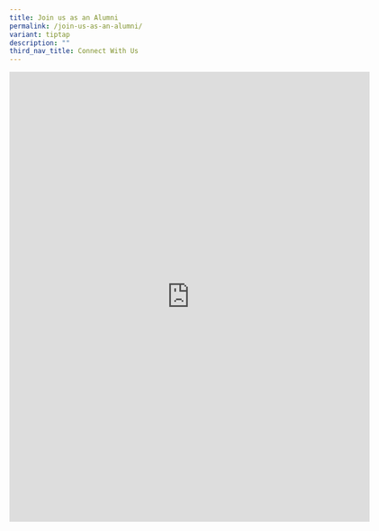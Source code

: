 ```yaml
---
title: Join us as an Alumni
permalink: /join-us-as-an-alumni/
variant: tiptap
description: ""
third_nav_title: Connect With Us
---
```

<div class="iframe-wrapper">
<iframe height="800" width="640" allowfullscreen="true" frameborder="0" src="https://docs.google.com/forms/d/e/1FAIpQLSeL5_A3Yz3mLm2nzaSzjzef-vx1b0bn_hs8i8CMZVKPoPrsNA/viewform?embedded=true"></iframe>
</div>
<p></p>
